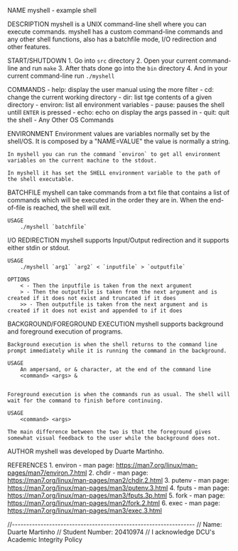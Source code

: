 NAME
    myshell - example shell

DESCRIPTION
    myshell is a UNIX command-line shell where you can execute commands. 
    myshell has a custom command-line commands and any other shell functions, also has a batchfile mode, I/O redirection and other features.

START/SHUTDOWN
    1. Go into `src` directory
    2. Open your current command-line and run `make`
    3. After thats done go into the `bin` directory
    4. And in your current command-line run `./myshell`

COMMANDS
    - help: display the user manual using the more filter
    - cd: change the current working directory
    - dir: list tge contents of a given directory
    - environ: list all environment variables
    - pause: pauses the shell untill `ENTER` is pressed
    - echo: echo on display the args passed in
    - quit: quit the shell
    - Any Other OS Commands

ENVIRONMENT
    Environment values are variables normally set by the shell/OS. It is composed by a "NAME=VALUE" the value is normally a string.

    In myshell you can run the command `environ` to get all environment variables on the current machine to the stdout.

    In myshell it has set the SHELL environment variable to the path of the shell executable.

BATCHFILE
    myshell can take commands from a txt file that contains a list of commands which will be executed in the order they are in. When the end-of-file is reached, the shell will exit.

    USAGE
        ./myshell `batchfile`

I/O REDIRECTION
    myshell supports Input/Output redirection and it supports either stdin or stdout.

    USAGE
        ./myshell `arg1` `arg2` < `inputfile` > `outputfile`
    
    OPTIONS
        < - Then the inputfile is taken from the next argument 
        > - Then the outputfile is taken from the next argument and is created if it does not exist and truncated if it does
        >> - Then outputfile is taken from the next argument and is created if it does not exist and appended to if it does


BACKGROUND/FOREGROUND EXECUTION
    myshell supports background and foreground execution of programs. 

    Background execution is when the shell returns to the command line prompt immediately while it is running the command in the background.
    
    USAGE
        An ampersand, or & character, at the end of the command line
        <command> <args> &
    

    Foreground execution is when the commands run as usual. The shell will wait for the command to finish before continuing.

    USAGE
        <command> <args>

    The main difference between the two is that the foreground gives somewhat visual feedback to the user while the background does not.

AUTHOR
    myshell was developed by Duarte Martinho.

REFERENCES
    1. environ - man page: https://man7.org/linux/man-pages/man7/environ.7.html
    2. chdir - man page: https://man7.org/linux/man-pages/man2/chdir.2.html
    3. putenv - man page: https://man7.org/linux/man-pages/man3/putenv.3.html
    4. fputs - man page: https://man7.org/linux/man-pages/man3/fputs.3p.html
    5. fork - man page: https://man7.org/linux/man-pages/man2/fork.2.html
    6. exec - man page: https://man7.org/linux/man-pages/man3/exec.3.html


//----------------------------------------------------------------
// Name: Duarte Martinho
// Student Number: 20410974
// I acknowledge DCU's Academic Integrity Policy